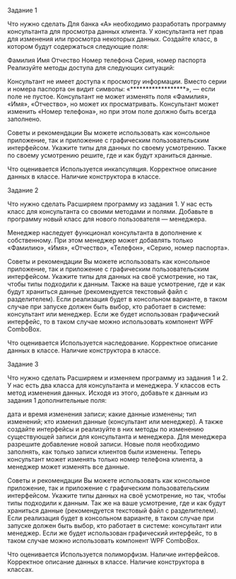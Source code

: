 Задание 1


Что нужно сделать
Для банка «А» необходимо разработать программу консультанта для просмотра данных клиента. У консультанта нет прав для изменения или просмотра некоторых данных. Создайте класс, в котором будут содержаться следующие поля:

Фамилия
Имя
Отчество
Номер телефона
Серия, номер паспорта
Реализуйте методы доступа для следующих ситуаций:

Консультант не имеет доступа к просмотру информации. Вместо серии и номера паспорта он видит символы: «******************», — если поле не пустое.
Консультант не может изменять поля «Фамилия», «Имя», «Отчество», но может их просматривать.
Консультант может изменить «Номер телефона», но при этом поле должно быть всегда заполнено.


Советы и рекомендации
Вы можете использовать как консольное приложение, так и приложение с графическим пользовательским интерфейсом. Укажите типы для данных по своему усмотрению. Также по своему усмотрению решите, где и как будут храниться данные. 



Что оценивается
Используется инкапсуляция.
Корректное описание данных в классе.
Наличие конструктора в классе.
 

Задание 2


Что нужно сделать
Расширяем программу из задания 1. У нас есть класс для консультанта со своими методами и полями. Добавьте в программу новый класс для нового пользователя — менеджера.

Менеджер наследует функционал консультанта в дополнение к собственному. При этом менеджер может добавлять только «Фамилию», «Имя», «Отчество», «Телефон», «Серию, номер паспорта».

Советы и рекомендации
Вы можете использовать как консольное приложение, так и приложение с графическим пользовательским интерфейсом. Укажите типы для данных на своё усмотрение, но так, чтобы типы подходили к данным. Также на ваше усмотрение, где и как будут храниться данные (рекомендуется текстовый файл с разделителем). Если реализация будет в консольном варианте, в таком случае при запуске должен быть выбор, кто работает в системе: консультант или менеджер. Если же будет использован графический интерфейс, то в таком случае можно использовать компонент WPF ComboBox. 

Что оценивается
Используется наследование.
Корректное описание данных в классе.
Наличие конструктора в классе.
 

Задание 3

Что нужно сделать
Расширяем и изменяем программу из задания 1 и 2. У нас есть два класса для консультанта и менеджера. У классов есть метод изменения данных. Исходя из этого, добавьте к данным из задания 1 дополнительные поля:

дата и время изменения записи;
какие данные изменены;
тип изменений;
кто изменил данные (консультант или менеджер).
А также создайте интерфейсы и реализуйте в них методы по изменению существующей записи для консультанта и менеджера. Для менеджера разрешите добавление новой записи. Новые поля необходимо заполнять, как только записи клиентов были изменены. Теперь консультант может изменять только номер телефона клиента, а менеджер может изменять все данные. 

Советы и рекомендации
Вы можете использовать как консольное приложение, так и приложение с графическим пользовательским интерфейсом. Укажите типы данных на своё усмотрение, но так, чтобы типы подходили к данным. Так же на ваше усмотрение, где и как будут храниться данные (рекомендуется текстовый файл с разделителем). Если реализация будет в консольном варианте, в таком случае при запуске должен быть выбор, кто работает в системе: консультант или менеджер. Если же будет использован графический интерфейс, то в таком случае можно использовать компонент WPF ComboBox.

Что оценивается
Используется полиморфизм.
Наличие интерфейсов.
Корректное описание данных в классе.
Наличие конструктора в классах.